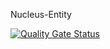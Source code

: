 Nucleus-Entity

[![Quality Gate Status](https://sonarcloud.io/api/project_badges/measure?project=immanuelqrw_Nucleus-Entity&metric=alert_status)](https://sonarcloud.io/dashboard?id=immanuelqrw_Nucleus-Entity)
